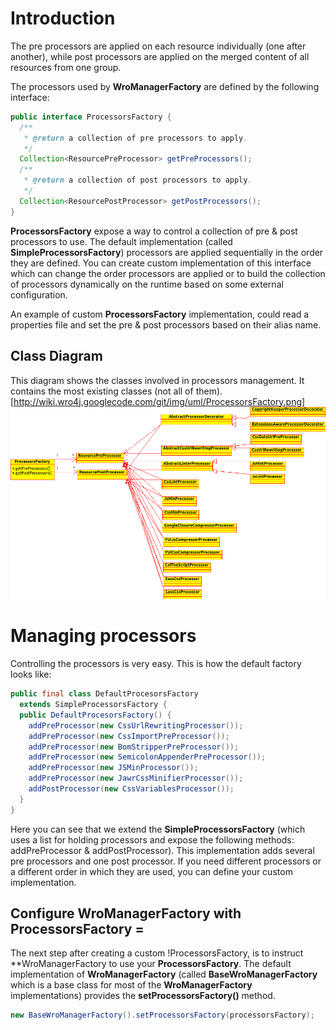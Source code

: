 # Introduction
The pre processors are applied on each resource individually (one after another), while post processors are applied on the merged content of all resources from one group.

The processors used by **WroManagerFactory** are defined by the following interface:

```java
public interface ProcessorsFactory {
  /**
   * @return a collection of pre processors to apply.
   */
  Collection<ResourcePreProcessor> getPreProcessors();
  /**
   * @return a collection of post processors to apply.
   */
  Collection<ResourcePostProcessor> getPostProcessors();
}
```

**ProcessorsFactory** expose a way to control a collection of pre & post processors to use. The default implementation (called **SimpleProcessorsFactory**) processors are applied sequentially in the order they are defined. You can create custom implementation of this interface which can change the order processors are applied or to build the collection of processors dynamically on the runtime based on some external configuration. 

An example of custom **ProcessorsFactory** implementation, could read a properties file and set the pre & post processors based on their alias name.

## Class Diagram 
This diagram shows the classes involved in processors management. It contains the most existing classes (not all of them).
[http://wiki.wro4j.googlecode.com/git/img/uml/ProcessorsFactory.png]
[![ProcessorsFactory](img/uml/ProcessorsFactory.png)](img/uml/ProcessorsFactory.png)


# Managing processors
Controlling the processors is very easy. This is how the default factory looks like:

```java
public final class DefaultProcesorsFactory
  extends SimpleProcessorsFactory {
  public DefaultProcesorsFactory() {
    addPreProcessor(new CssUrlRewritingProcessor());
    addPreProcessor(new CssImportPreProcessor());
    addPreProcessor(new BomStripperPreProcessor());
    addPreProcessor(new SemicolonAppenderPreProcessor());
    addPreProcessor(new JSMinProcessor());
    addPreProcessor(new JawrCssMinifierProcessor());
    addPostProcessor(new CssVariablesProcessor());
  }
}
```

Here you can see that we extend the **SimpleProcessorsFactory** (which uses a list for holding processors and expose the following methods: addPreProcessor & addPostProcessor). This implementation adds several pre processors and one post processor. If you need different processors or a different order in which they are used, you can define your custom implementation.

## Configure WroManagerFactory with ProcessorsFactory =
The next step after creating a custom !ProcessorsFactory, is to instruct **WroManagerFactory to use your **ProcessorsFactory**. The default implementation of **WroManagerFactory** (called **BaseWroManagerFactory** which is a base class for most of the **WroManagerFactory** implementations) provides the **setProcessorsFactory()** method.

```java
new BaseWroManagerFactory().setProcessorsFactory(processorsFactory);
```